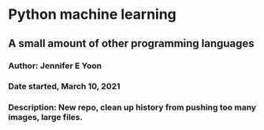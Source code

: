 # Python machine learning  
## A small amount of other programming languages  

### Author: Jennifer E Yoon   

### Date started, March 10, 2021  

### Description: New repo, clean up history from pushing too many images, large files.  

